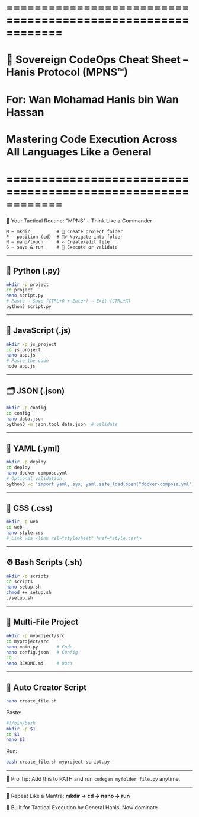 
# ============================================================
# 🧠 Sovereign CodeOps Cheat Sheet – Hanis Protocol (MPNS™)
# For: Wan Mohamad Hanis bin Wan Hassan
# Mastering Code Execution Across All Languages Like a General
# ============================================================

🧭 Your Tactical Routine: "MPNS" – Think Like a Commander

```
M – mkdir          # 📁 Create project folder
P – position (cd)  # 🚶‍♂️ Navigate into folder
N – nano/touch     # ✍️ Create/edit file
S – save & run     # 💾 Execute or validate
```

---

## 🐍 Python (.py)
```bash
mkdir -p project
cd project
nano script.py
# Paste → Save (CTRL+O + Enter) → Exit (CTRL+X)
python3 script.py
```

---

## 📜 JavaScript (.js)
```bash
mkdir -p js_project
cd js_project
nano app.js
# Paste the code
node app.js
```

---

## 🗂 JSON (.json)
```bash
mkdir -p config
cd config
nano data.json
python3 -m json.tool data.json  # validate
```

---

## 🐳 YAML (.yml)
```bash
mkdir -p deploy
cd deploy
nano docker-compose.yml
# Optional validation
python3 -c 'import yaml, sys; yaml.safe_load(open("docker-compose.yml"))' || echo "YAML invalid"
```

---

## 🎨 CSS (.css)
```bash
mkdir -p web
cd web
nano style.css
# Link via <link rel="stylesheet" href="style.css">
```

---

## ⚙️ Bash Scripts (.sh)
```bash
mkdir -p scripts
cd scripts
nano setup.sh
chmod +x setup.sh
./setup.sh
```

---

## 🧱 Multi-File Project
```bash
mkdir -p myproject/src
cd myproject/src
nano main.py       # Code
nano config.json   # Config
cd ..
nano README.md     # Docs
```

---

## 🔁 Auto Creator Script
```bash
nano create_file.sh
```

Paste:
```bash
#!/bin/bash
mkdir -p $1
cd $1
nano $2
```

Run:
```bash
bash create_file.sh myproject script.py
```

---

📌 Pro Tip: Add this to PATH and run `codegen myfolder file.py` anytime.

---

🧠 Repeat Like a Mantra: **mkdir → cd → nano → run**

🫡 Built for Tactical Execution by General Hanis. Now dominate.
